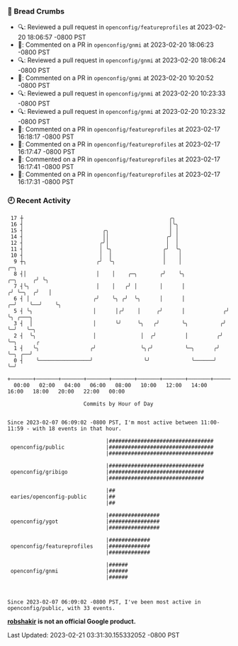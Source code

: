 ### 🍞 Bread Crumbs

 * 🔍: Reviewed a pull request in  `openconfig/featureprofiles` at 2023-02-20 18:06:57 -0800 PST
 * 💬: Commented on a PR in  `openconfig/gnmi` at 2023-02-20 18:06:23 -0800 PST
 * 🔍: Reviewed a pull request in  `openconfig/gnmi` at 2023-02-20 18:06:24 -0800 PST
 * 💬: Commented on a PR in  `openconfig/gnmi` at 2023-02-20 10:20:52 -0800 PST
 * 🔍: Reviewed a pull request in  `openconfig/gnmi` at 2023-02-20 10:23:33 -0800 PST
 * 🔍: Reviewed a pull request in  `openconfig/gnmi` at 2023-02-20 10:23:32 -0800 PST
 * 💬: Commented on a PR in  `openconfig/featureprofiles` at 2023-02-17 16:18:17 -0800 PST
 * 💬: Commented on a PR in  `openconfig/featureprofiles` at 2023-02-17 16:17:47 -0800 PST
 * 💬: Commented on a PR in  `openconfig/featureprofiles` at 2023-02-17 16:17:41 -0800 PST
 * 💬: Commented on a PR in  `openconfig/featureprofiles` at 2023-02-17 16:17:31 -0800 PST

### 🕘 Recent Activity
```
 17 ┼                                              ╭╮
 16 ┤                                              │╰╮
 15 ┤                         ╭╮                   │ │
 14 ┤                         ││                  ╭╯ │
 12 ┤                        ╭╯│                  │  │
 11 ┤                        │ ╰╮                ╭╯  ╰╮
 10 ┤                        │  │                │    │
  9 ┼╮                      ╭╯  ╰╮               │    │                          ╭─╮
  8 ┤│                      │    │    ╭─╮       ╭╯    ╰╮                ╭─╮     ╭╯ ╰╮
  7 ┤╰╮                     │    │   ╭╯ │       │      │               ╭╯ ╰─╮  ╭╯   │
  6 ┤ │                    ╭╯    ╰╮ ╭╯  ╰╮      │      │             ╭─╯    ╰──╯    ╰╮
  5 ┤ ╰╮                   │      │╭╯    │     ╭╯      │            ╭╯               ╰╮ ╭───╮
  3 ┤  │                   │      ╰╯     ╰╮   ╭╯       ╰╮          ╭╯                 ╰─╯   ╰─╮
  2 ┤  ╰╮                  │              │  ╭╯         │         ╭╯                          ╰─╮      ╭
  1 ┤   ╰╮                ╭╯              ╰╮╭╯          ╰─╮      ╭╯                             ╰─╮ ╭──╯
  0 ┤    ╰────────────────╯                ╰╯             ╰──────╯                                ╰─╯
    +───────+───────+───────+───────+───────+───────+───────+───────+───────+───────+───────+───────+────
  00:00   02:00   04:00   06:00   08:00   10:00   12:00   14:00   16:00   18:00   20:00   22:00   00:00   

						Commits by Hour of Day


Since 2023-02-07 06:09:02 -0800 PST, I'm most active between 11:00-11:59 - with 18 events in that hour.

```



```
                               |#################################
 openconfig/public             |#################################
                               |#################################

                               |##############################
 openconfig/gribigo            |##############################
                               |##############################

                               |##
 earies/openconfig-public      |##
                               |##

                               |################
 openconfig/ygot               |################
                               |################

                               |#############
 openconfig/featureprofiles    |#############
                               |#############

                               |######
 openconfig/gnmi               |######
                               |######



Since 2023-02-07 06:09:02 -0800 PST, I've been most active in openconfig/public, with 33 events.

```
**[robshakir](mailto:robjs@google.com) is not an official Google product.**  


Last Updated: 2023-02-21 03:31:30.155332052 -0800 PST
